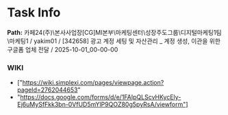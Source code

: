 # Task Info

**Path:** 카페24(주)\본사사업장\[CG]MI본부\마케팅센터\성장주도그룹\디지털마케팅1팀\마케팅1 / yakim01 / [342658] 광고 계정 세팅 및 자산관리 _ 계정 생성, 이관을 위한 구글폼 업체 전달 / 2025-10-01_00-00-00

### WIKI
- ["https://wiki.simplexi.com/pages/viewpage.action?pageId=2762044653"
- "https://docs.google.com/forms/d/e/1FAIpQLScvHKycEly-Ej6uMySfFkk3bn-0VfUD5mYlP9QOZ80g5pyRsA/viewform"]

